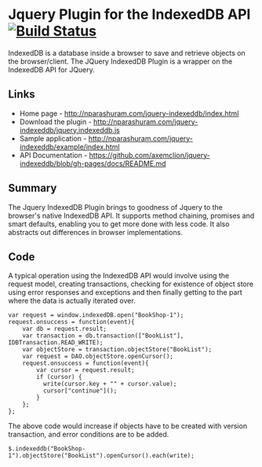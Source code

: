 Jquery Plugin for the IndexedDB API [![Build Status](https://secure.travis-ci.org/axemclion/jquery-indexeddb.png?branch=master)](https://travis-ci.org/axemclion/jquery-indexeddb)
===============================================================================================================================================================================

IndexedDB is a database inside a browser to save and retrieve objects on the browser/client. The JQuery IndexedDB Plugin is a wrapper on the IndexedDB API for JQuery. 

Links
------

* Home page - http://nparashuram.com/jquery-indexeddb/index.html
* Download the plugin - http://nparashuram.com/jquery-indexeddb/jquery.indexeddb.js
* Sample application - http://nparashuram.com/jquery-indexeddb/example/index.html
* API Documentation - https://github.com/axemclion/jquery-indexeddb/blob/gh-pages/docs/README.md

Summary
-------
The Jquery IndexedDB Plugin brings to goodness of Jquery to the browser's native IndexedDB API. It supports method chaining, promises and smart defaults, enabling you to get more done with less code. It also abstracts out differences in browser implementations.  

Code
----
A typical operation using the IndexedDB API would involve using the request model, creating transactions, checking for existence of object store using error responses and exceptions and then finally getting to the part where the data is actually iterated over.  

    var request = window.indexedDB.open("BookShop-1");
    request.onsuccess = function(event){
        var db = request.result;
        var transaction = db.transaction(["BookList"], IDBTransaction.READ_WRITE);
        var objectStore = transaction.objectStore("BookList");
        var request = DAO.objectStore.openCursor();
        request.onsuccess = function(event){
            var cursor = request.result;
            if (cursor) {
              write(cursor.key + "" + cursor.value);
              cursor["continue"]();                
            }
        };
    };

The above code would increase if objects have to be created with version transaction, and error conditions are to be added.

	$.indexeddb("BookShop-1").objectStore("BookList").openCursor().each(write); 
